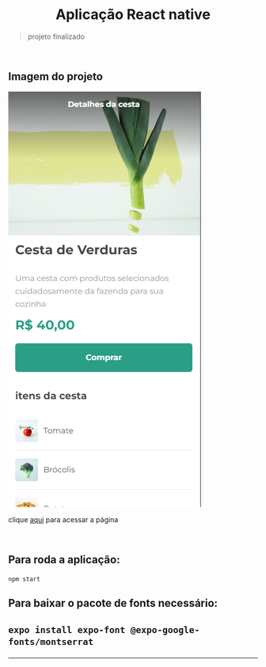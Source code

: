 <h1 align="center">Aplicação React native</h1>

> projeto finalizado

<br>

<h2> Imagem do projeto </h2>

![imagemdoprojeto](./imagens%20projeto/Screenshot_2.png)

clique <a href='https://orgs-cesta.vercel.app/'>aqui</a> para acessar a página

<br>

<h2>Para roda a aplicação:</h2>

```
npm start
```

<h2>Para baixar o pacote de fonts necessário:<h2/>

```
expo install expo-font @expo-google-fonts/montserrat 
```

<hr>